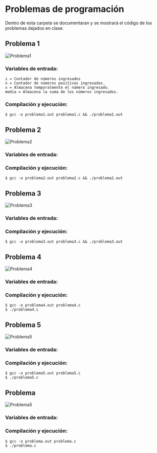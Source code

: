 # Problemas de programación
Dentro de esta carpeta se documentaran y se mostrará el código de los problemas dejados en clase.

## Problema 1
![Problema1](/2022LabSimu201907400/Problemas_Programacion/Imagenes/P1.png)
### Variables de entrada:
    i = Contador de números ingresados
    n = Contador de números positivos ingresados.
    x = Almacena temporalmente el número ingresado.
    media = Almacena la suma de los números ingresados.
### Compilación y ejecución:
    $ gcc -o problema1.out problema1.c && ./problema1.out

## Problema 2
![Problema2](/2022LabSimu201907400/Problemas_Programacion/Imagenes/P2.png)
### Variables de entrada:
### Compilación y ejecución:
    $ gcc -o problema2.out problema2.c && ./problema2.out

## Problema 3
![Problema3](/2022LabSimu201907400/Problemas_Programacion/Imagenes/P3.png)
### Variables de entrada:
### Compilación y ejecución:
    $ gcc -o problema3.out problema3.c && ./problema3.out

## Problema 4
![Problema4](/2022LabSimu201907400/Problemas_Programacion/Imagenes/P4.png)
### Variables de entrada:
### Compilación y ejecución:
```
$ gcc -o problema4.out problema4.c
$ ./problema4.c
```

## Problema 5
![Problema5](/2022LabSimu201907400/Problemas_Programacion/Imagenes/P5.png)
### Variables de entrada:
### Compilación y ejecución:
```
$ gcc -o problema5.out problema5.c
$ ./problema5.c
```

## Problema 
![Problema5](/2022LabSimu201907400/Problemas_Programacion/Imagenes/P.png)
### Variables de entrada:
### Compilación y ejecución:
```
$ gcc -o problema.out problema.c
$ ./problema.c
```